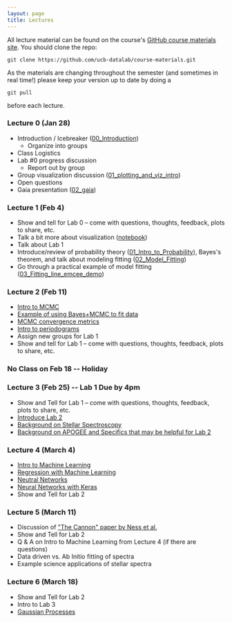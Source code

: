 ```yaml
---
layout: page
title: Lectures
---
```


All lecture material can be found on the course's <a href="https://github.com/ucb-datalab/course-materials/tree/master/Lectures">GitHub course materials site</a>. You should clone the repo:

```
git clone https://github.com/ucb-datalab/course-materials.git
```

As the materials are changing throughout the semester (and sometimes in real time!) please keep your version up to date by doing a

```
git pull
```

before each lecture.

### Lecture 0 (Jan 28)

- Introduction / Icebreaker ([00\_Introduction](https://github.com/ucb-datalab/course-materials/blob/master/Lectures/Lecture0_Viz_and_Gaia/00_Introduction.ipynb))
   - Organize into groups
- Class Logistics
- Lab #0 progress discussion
   - Report out by group
- Group visualization discussion ([01\_plotting\_and\_viz\_intro](https://github.com/ucb-datalab/course-materials/blob/master/Lectures/Lecture0_Viz_and_Gaia/01_plotting_and_viz_intro.ipynb))
- Open questions
- Gaia presentation ([02_gaia](https://github.com/ucb-datalab/course-materials/blob/master/Lectures/Lecture0_Viz_and_Gaia/02_gaia.ipynb))


### Lecture 1 (Feb 4)

- Show and tell for Lab 0 &ndash; come with questions, thoughts, feedback, plots to share, etc.
- Talk a bit more about visualization ([notebook](https://github.com/ucb-datalab/course-materials/blob/master/Lectures/Lecture0_Viz_and_Gaia/01_example_figs.ipynb))
- Talk about Lab 1 
- Introduce/review of probability theory ([01\_Intro\_to\_Probability](https://github.com/ucb-datalab/course-materials/blob/master/Lectures/Lecture1_model_fitting/01_Intro_to_Probability.pdf)), Bayes's theorem, and talk about modeling fitting ([02\_Model\_Fitting](https://github.com/ucb-datalab/course-materials/blob/master/Lectures/Lecture1_model_fitting/02_Model_Fitting.pdf))
- Go through a practical example of model fitting ([03\_Fitting\_line\_emcee\_demo](https://github.com/ucb-datalab/course-materials/blob/master/Lectures/Lecture1_model_fitting/03_Fitting_line_emcee_demo.ipynb))

### Lecture 2 (Feb 11)

- [Intro to MCMC](https://github.com/ucb-datalab/course-materials/blob/master/Lectures/Lecture1_model_fitting/02_Model_Fitting.pdf)
- [Example of using Bayes+MCMC to fit data](https://github.com/ucb-datalab/course-materials/blob/master/Lectures/Lecture1_model_fitting/03_Fitting_line_emcee_demo.ipynb)
- [MCMC convergence metrics](https://github.com/ucb-datalab/course-materials/blob/master/Lectures/Lecture1_model_fitting/04_convergence.ipynb)
- [Intro to periodograms](https://github.com/ucb-datalab/course-materials/blob/master/Lectures/Lecture2_periodograms/00_periodograms.ipynb)
- Assign new groups for Lab 1
- Show and tell for Lab 1 &ndash; come with questions, thoughts, feedback, plots to share, etc.


### No Class on Feb 18 -- Holiday

### Lecture 3 (Feb 25)  -- Lab 1 Due by 4pm

- Show and Tell for Lab 1 &ndash; come with questions, thoughts, feedback, plots to share, etc.
- [Introduce Lab 2](https://github.com/ucb-datalab/course-materials/blob/master/Lectures/Lecture3_stellar_spectra/00_Introduction.ipynb)
- [Background on Stellar Spectroscopy](https://github.com/ucb-datalab/course-materials/blob/master/Lectures/Lecture3_stellar_spectra/02_APOGEE_Cannon.ipynb)
- [Background on APOGEE and Specifics that may be helpful for Lab 2](https://github.com/ucb-datalab/course-materials/blob/master/Lectures/Lecture3_stellar_spectra/Stellar_Spectra.ipynb)

### Lecture 4 (March 4)

- [Intro to Machine Learning](https://github.com/ucb-datalab/course-materials/blob/master/Lectures/Lecture4_machine_learning/00_introduction.ipynb)
- [Regression with Machine Learning](https://github.com/ucb-datalab/course-materials/blob/master/Lectures/Lecture4_machine_learning/01_ml_regression.ipynb)
- [Neutral Networks](https://github.com/ucb-datalab/course-materials/blob/master/Lectures/Lecture4_machine_learning/02_neural_networks.ipynb)
- [Neural Networks with Keras](https://github.com/ucb-datalab/course-materials/blob/master/Lectures/Lecture4_machine_learning/03_nn_with_keras.ipynb)
- Show and Tell for Lab 2

### Lecture 5 (March 11)
- Discussion of ["The Cannon" paper by Ness et al.](https://arxiv.org/abs/1501.07604)
- Show and Tell for Lab 2
- Q & A on Intro to Machine Learning from Lecture 4 (if there are questions)
- Data driven vs. Ab Initio fitting of spectra
- Example science applications of stellar spectra

### Lecture 6 (March 18)
- Show and Tell for Lab 2
- Intro to Lab 3
- [Gaussian Processes](https://github.com/ucb-datalab/course-materials/blob/master/Lectures/Lecture6_ml_II_gaussian_processes/03_nn_with_keras.ipynb)


